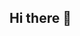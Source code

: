 ## Hi there 👋

<!--
**ShahtajB/ShahtajB** is a ✨ _special_ ✨ repository because its `README.md` (this file) appears on your GitHub profile.

🔭 Currently: Building a homelab + Splunk/Wazuh dashboards  
🌱 Learning: Network+ and CySA+  
📫 Reach me: [LinkedIn](www.linkedin.com/in/shahtaj-butt-3375812b6)
